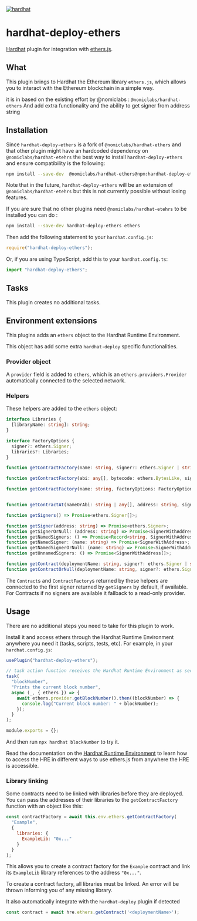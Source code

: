 [![hardhat](https://hardhat.org/buidler-plugin-badge.svg?1)](https://hardhat.org)

# hardhat-deploy-ethers

[Hardhat](https://hardhat.org) plugin for integration with [ethers.js](https://github.com/ethers-io/ethers.js/).

## What

This plugin brings to Hardhat the Ethereum library `ethers.js`, which allows you to interact with the Ethereum blockchain in a simple way.

it is in based on the existing effort by @nomiclabs : `@nomiclabs/hardhat-ethers`
And add extra functionality and the ability to get signer from address string

## Installation

Since `hardhat-deploy-ethers` is a fork of `@nomiclabs/hardhat-ethers` and that other plugin might have an hardcoded dependency on `@nomiclabs/hardhat-etehrs` the best way to install `hardhat-deploy-ethers` and ensure compatibility is the following:

```bash
npm install --save-dev  @nomiclabs/hardhat-ethers@npm:hardhat-deploy-ethers ethers
```

Note that in the future, `hardhat-deploy-ethers` will be an extension of `@nomiclabs/hardhat-etehrs` but this is not currently possible without losing features.

If you are sure that no other plugins need `@nomiclabs/hardhat-etehrs` to be installed you can do :

```bash
npm install --save-dev hardhat-deploy-ethers ethers
```

Then add the following statement to your `hardhat.config.js`:

```js
require("hardhat-deploy-ethers");
```

Or, if you are using TypeScript, add this to your `hardhat.config.ts`:

```ts
import "hardhat-deploy-ethers";
```

## Tasks

This plugin creates no additional tasks.

## Environment extensions

This plugins adds an `ethers` object to the Hardhat Runtime Environment.

This object has add some extra `hardhat-deploy` specific functionalities.

### Provider object

A `provider` field is added to `ethers`, which is an `ethers.providers.Provider`
automatically connected to the selected network.

### Helpers

These helpers are added to the `ethers` object:

```typescript
interface Libraries {
  [libraryName: string]: string;
}

interface FactoryOptions {
  signer?: ethers.Signer;
  libraries?: Libraries;
}

function getContractFactory(name: string, signer?: ethers.Signer | string): Promise<ethers.ContractFactory>;

function getContractFactory(abi: any[], bytecode: ethers.BytesLike, signer?: ethers.Signer | string): Promise<ethers.ContractFactory>;

function getContractFactory(name: string, factoryOptions: FactoryOptions): Promise<ethers.ContractFactory>;


function getContractAt(nameOrAbi: string | any[], address: string, signer?: ethers.Signer | string): Promise<ethers.Contract>;

function getSigners() => Promise<ethers.Signer[]>;

function getSigner(address: string) => Promise<ethers.Signer>;
function getSignerOrNull: (address: string) => Promise<SignerWithAddress | null>;
function getNamedSigners: () => Promise<Record<string, SignerWithAddress>>;
function getNamedSigner: (name: string) => Promise<SignerWithAddress>;
function getNamedSignerOrNull: (name: string) => Promise<SignerWithAddress | null>;
function getUnnamedSigners: () => Promise<SignerWithAddress[]>;

function getContract(deploymentName: string, signer?: ethers.Signer | string): Promise<ethers.Contract>;
function getContractOrNull(deploymentName: string, signer?: ethers.Signer | string): Promise<ethers.Contract | null>;

```

The `Contract`s and `ContractFactory`s returned by these helpers are connected to the first signer returned by `getSigners` by default, if available.
For Contracts if no signers are available it fallback to a read-only provider.

## Usage

There are no additional steps you need to take for this plugin to work.

Install it and access ethers through the Hardhat Runtime Environment anywhere you need it (tasks, scripts, tests, etc). For example, in your `hardhat.config.js`:

```js
usePlugin("hardhat-deploy-ethers");

// task action function receives the Hardhat Runtime Environment as second argument
task(
  "blockNumber",
  "Prints the current block number",
  async (_, { ethers }) => {
    await ethers.provider.getBlockNumber().then((blockNumber) => {
      console.log("Current block number: " + blockNumber);
    });
  }
);

module.exports = {};
```

And then run `npx hardhat blockNumber` to try it.

Read the documentation on the [Hardhat Runtime Environment](https://hardhat.org/advanced/hardhat-runtime-environment.html) to learn how to access the HRE in different ways to use ethers.js from anywhere the HRE is accessible.

### Library linking

Some contracts need to be linked with libraries before they are deployed. You can pass the addresses of their libraries to the `getContractFactory` function with an object like this:

```js
const contractFactory = await this.env.ethers.getContractFactory(
  "Example",
  {
    libraries: {
      ExampleLib: "0x..."
    }
  }
);
```

This allows you to create a contract factory for the `Example` contract and link its `ExampleLib` library references to the address `"0x..."`.

To create a contract factory, all libraries must be linked. An error will be thrown informing you of any missing library.


It also automatically integrate with the `hardhat-deploy` plugin if detected 

```js
const contract = await hre.ethers.getContract('<deploymentName>');
```
